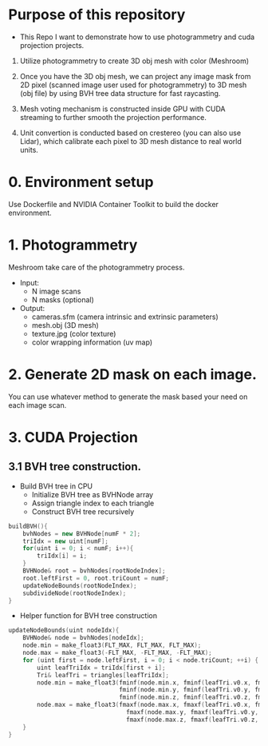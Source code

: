 # Purpose of this repository
- This Repo I want to demonstrate how to use photogrammetry and cuda projection projects.

1. Utilize photogrammetry to create 3D obj mesh with color (Meshroom)

2. Once you have the 3D obj mesh, we can project any image mask from 2D pixel (scanned image user used for photogrammetry) to 3D mesh (obj file) by using BVH tree data structure for fast raycasting. 

3. Mesh voting mechanism is constructed inside GPU with CUDA streaming to further smooth the projection performance.

4. Unit convertion is conducted based on crestereo (you can also use Lidar), which calibrate each pixel to 3D mesh distance to real world units.

# 0. Environment setup
Use Dockerfile and NVIDIA Container Toolkit to build the docker environment. 
# 1. Photogrammetry
Meshroom take care of the photogrammetry process. 
- Input: 
    - N image scans
    - N masks (optional)
- Output: 
    - cameras.sfm (camera intrinsic and extrinsic parameters)
    - mesh.obj (3D mesh)
    - texture.jpg (color texture)
    - color wrapping information (uv map)
# 2. Generate 2D mask on each image.
You can use whatever method to generate the mask based your need on each image scan.
# 3. CUDA Projection
## 3.1 BVH tree construction. 
- Build BVH tree in CPU
    - Initialize BVH tree as BVHNode array
    - Assign triangle index to each triangle
    - Construct BVH tree recursively
```cpp
buildBVH(){
    bvhNodes = new BVHNode[numF * 2]; 
    triIdx = new uint[numF];
    for(uint i = 0; i < numF; i++){
        triIdx[i] = i;
    }
    BVHNode& root = bvhNodes[rootNodeIndex];
    root.leftFirst = 0, root.triCount = numF;
    updateNodeBounds(rootNodeIndex);
    subdivideNode(rootNodeIndex);
}
```
- Helper function for BVH tree construction
```cpp
updateNodeBounds(uint nodeIdx){
    BVHNode& node = bvhNodes[nodeIdx];
    node.min = make_float3(FLT_MAX, FLT_MAX, FLT_MAX);
    node.max = make_float3(-FLT_MAX, -FLT_MAX, -FLT_MAX);
    for (uint first = node.leftFirst, i = 0; i < node.triCount; ++i) {
        uint leafTriIdx = triIdx[first + i];
        Tri& leafTri = triangles[leafTriIdx];
        node.min = make_float3(fminf(node.min.x, fminf(leafTri.v0.x, fminf(leafTri.v1.x, leafTri.v2.x))),
                               fminf(node.min.y, fminf(leafTri.v0.y, fminf(leafTri.v1.y, leafTri.v2.y))),
                               fminf(node.min.z, fminf(leafTri.v0.z, fminf(leafTri.v1.z, leafTri.v2.z))));
        node.max = make_float3(fmaxf(node.max.x, fmaxf(leafTri.v0.x, fmaxf(leafTri.v1.x, leafTri.v2.x))),
                                 fmaxf(node.max.y, fmaxf(leafTri.v0.y, fmaxf(leafTri.v1.y, leafTri.v2.y))),
                                 fmaxf(node.max.z, fmaxf(leafTri.v0.z, fmaxf(leafTri.v1.z, leafTri.v2.z))));
    }
}
```


